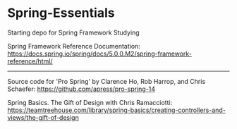 # Spring-Essentials
Starting depo for Spring Framework Studying

Spring Framework Reference Documentation: https://docs.spring.io/spring/docs/5.0.0.M2/spring-framework-reference/html/

----

Source code for 'Pro Spring' by Clarence Ho, Rob Harrop, and Chris Schaefer: https://github.com/apress/pro-spring-14

Spring Basics. The Gift of Design with Chris Ramacciotti: https://teamtreehouse.com/library/spring-basics/creating-controllers-and-views/the-gift-of-design
